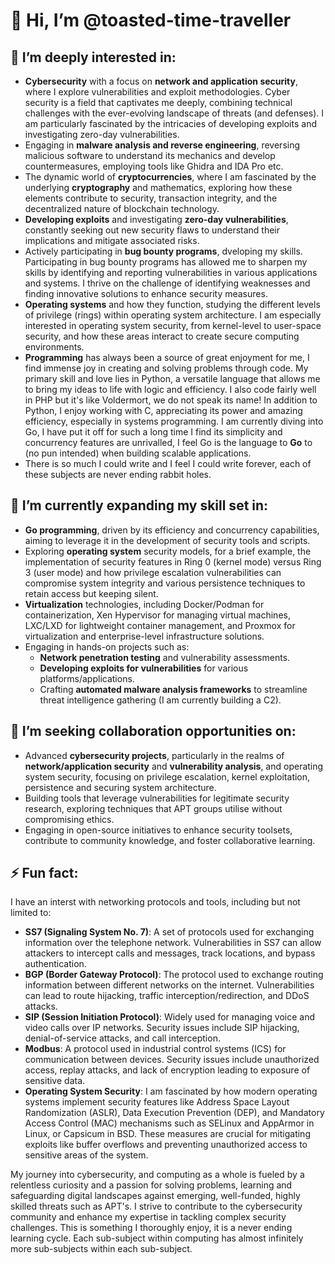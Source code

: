 # 👋 Hi, I’m @toasted-time-traveller

## 👀 I’m deeply interested in:
- **Cybersecurity** with a focus on **network and application security**, where I explore vulnerabilities and exploit methodologies. Cyber security is a field that captivates me deeply, combining technical challenges with the ever-evolving landscape of threats (and defenses). I am particularly fascinated by the intricacies of developing exploits and investigating zero-day vulnerabilities.
- Engaging in **malware analysis and reverse engineering**, reversing malicious software to understand its mechanics and develop countermeasures, employing tools like Ghidra and IDA Pro etc.
- The dynamic world of **cryptocurrencies**, where I am fascinated by the underlying **cryptography** and mathematics, exploring how these elements contribute to security, transaction integrity, and the decentralized nature of blockchain technology.
- **Developing exploits** and investigating **zero-day vulnerabilities**, constantly seeking out new security flaws to understand their implications and mitigate associated risks.
- Actively participating in **bug bounty programs**, dveloping my skills. Participating in bug bounty programs has allowed me to sharpen my skills by identifying and reporting vulnerabilities in various applications and systems. I thrive on the challenge of identifying weaknesses and finding innovative solutions to enhance security measures.
- **Operating systems** and how they function, studying the different levels of privilege (rings) within operating system architecture. I am especially interested in operating system security, from kernel-level to user-space security, and how these areas interact to create secure computing environments.
- **Programming** has always been a source of great enjoyment for me, I find immense joy in creating and solving problems through code. My primary skill and love lies in Python, a versatile language that allows me to bring my ideas to life with logic and efficiency. I also code fairly well in PHP but it's like Voldermort, we do not speak its name! In addition to Python, I enjoy working with C, appreciating its power and amazing efficiency, especially in systems programming. I am currently diving into Go, I have put it off for such a long time I find its simplicity and concurrency features are unrivalled, I feel Go is the language to **Go** to (no pun intended) when building scalable applications.
- There is so much I could write and I feel I could write forever, each of these subjects are never ending rabbit holes.

## 🌱 I’m currently expanding my skill set in:
- **Go programming**, driven by its efficiency and concurrency capabilities, aiming to leverage it in the development of security tools and scripts.
- Exploring **operating system** security models, for a brief example, the implementation of security features in Ring 0 (kernel mode) versus Ring 3 (user mode) and how privilege escalation vulnerabilities can compromise system integrity and various persistence techniques to retain access but keeping silent.
- **Virtualization** technologies, including Docker/Podman for containerization, Xen Hypervisor for managing virtual machines, LXC/LXD for lightweight container management, and Proxmox for virtualization and enterprise-level infrastructure solutions.
- Engaging in hands-on projects such as:
  - **Network penetration testing** and vulnerability assessments.
  - **Developing exploits for vulnerabilities** for various platforms/applications.
  - Crafting **automated malware analysis frameworks** to streamline threat intelligence gathering (I am currently building a C2).

## 💞️ I’m seeking collaboration opportunities on:
- Advanced **cybersecurity projects**, particularly in the realms of **network/application security** and **vulnerability analysis**, and operating system security, focusing on privilege escalation, kernel exploitation, persistence and securing system architecture.
- Building tools that leverage vulnerabilities for legitimate security research, exploring techniques that APT groups utilise without compromising ethics.
- Engaging in open-source initiatives to enhance security toolsets, contribute to community knowledge, and foster collaborative learning.

## ⚡ Fun fact:
I have an interst with networking protocols and tools, including but not limited to:
- **SS7 (Signaling System No. 7)**: A set of protocols used for exchanging information over the telephone network. Vulnerabilities in SS7 can allow attackers to intercept calls and messages, track locations, and bypass authentication.
- **BGP (Border Gateway Protocol)**: The protocol used to exchange routing information between different networks on the internet. Vulnerabilities can lead to route hijacking, traffic interception/redirection, and DDoS attacks.
- **SIP (Session Initiation Protocol)**: Widely used for managing voice and video calls over IP networks. Security issues include SIP hijacking, denial-of-service attacks, and call interception.
- **Modbus**: A protocol used in industrial control systems (ICS) for communication between devices. Security issues include unauthorized access, replay attacks, and lack of encryption leading to exposure of sensitive data.
- **Operating System Security**: I am fascinated by how modern operating systems implement security features like Address Space Layout Randomization (ASLR), Data Execution Prevention (DEP), and Mandatory Access Control (MAC) mechanisms such as SELinux and AppArmor in Linux, or Capsicum in BSD. These measures are crucial for mitigating exploits like buffer overflows and preventing unauthorized access to sensitive areas of the system.

My journey into cybersecurity, and computing as a whole is fueled by a relentless curiosity and a passion for solving problems, learning and safeguarding digital landscapes against emerging, well-funded, highly skilled threats such as APT's. I strive to contribute to the cybersecurity community and enhance my expertise in tackling complex security challenges. This is something I thoroughly enjoy, it is a never ending learning cycle. Each sub-subject within computing has almost infinitely more sub-subjects within each sub-subject.

<!---
toasted-time-traveller/toasted-time-traveller is a ✨ special ✨ repository because its `README.md` (this file) appears on your GitHub profile.
You can click the Preview link to take a look at your changes.
--->
